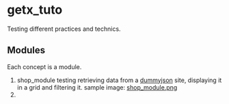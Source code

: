 # getx_tuto

Testing different practices and technics.

## Modules
Each concept is a module.

1. shop_module
testing retrieving data from a [dummyjson]("https://dummyjson.com") site, displaying it in a grid and filtering it.
sample image: [shop_module.png]("https://github.com/smirltech/getx_tuto/blob/master/assets/dummy/Simulator%20Screen%20Shot%20-%20iPhone%2013%20-%202022-04-30%20at%2023.47.35.png")
2. 
